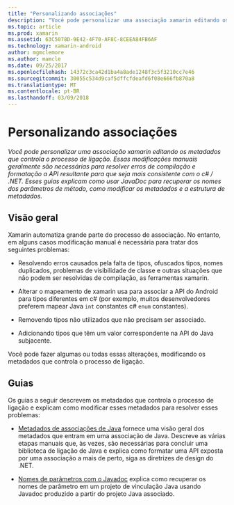 ```yaml
---
title: "Personalizando associações"
description: "Você pode personalizar uma associação xamarin editando os metadados que controla o processo de ligação. Essas modificações manuais geralmente são necessárias para resolver erros de compilação e formatação a API resultante para que seja mais consistente com o c# / .NET. Esses guias explicam como usar JavaDoc para recuperar os nomes dos parâmetros de método, como modificar os metadados e a estrutura de metadados."
ms.topic: article
ms.prod: xamarin
ms.assetid: 63C5078D-9E42-4F70-AF8C-8CEEA84FB6AF
ms.technology: xamarin-android
author: mgmclemore
ms.author: mamcle
ms.date: 09/25/2017
ms.openlocfilehash: 14372c3ca42d1ba4a8ade1248f3c5f3210cc7e46
ms.sourcegitcommit: 30055c534d9caf5dffcfdeafd6f08e666fb870a8
ms.translationtype: MT
ms.contentlocale: pt-BR
ms.lasthandoff: 03/09/2018
---
```

# <a name="customizing-bindings"></a>Personalizando associações

_Você pode personalizar uma associação xamarin editando os metadados que controla o processo de ligação. Essas modificações manuais geralmente são necessárias para resolver erros de compilação e formatação a API resultante para que seja mais consistente com o c# / .NET. Esses guias explicam como usar JavaDoc para recuperar os nomes dos parâmetros de método, como modificar os metadados e a estrutura de metadados._


## <a name="overview"></a>Visão geral
 
Xamarin automatiza grande parte do processo de associação. No entanto, em alguns casos modificação manual é necessária para tratar dos seguintes problemas:

-   Resolvendo erros causados pela falta de tipos, ofuscados tipos, nomes duplicados, problemas de visibilidade de classe e outras situações que não podem ser resolvidas de compilação, as ferramentas xamarin. 

-   Alterar o mapeamento de xamarin usa para associar a API do Android para tipos diferentes em c# (por exemplo, muitos desenvolvedores preferem mapear Java `int` constantes c# `enum` constantes).

-   Removendo tipos não utilizados que não precisam ser associado. 

-   Adicionando tipos que têm um valor correspondente na API do Java subjacente. 

Você pode fazer algumas ou todas essas alterações, modificando os metadados que controla o processo de ligação.


## <a name="guides"></a>Guias

Os guias a seguir descrevem os metadados que controla o processo de ligação e explicam como modificar esses metadados para resolver esses problemas:

-   [Metadados de associações de Java](~/android/platform/binding-java-library/customizing-bindings/java-bindings-metadata.md) fornece uma visão geral dos metadados que entram em uma associação de Java.
    Descreve as várias etapas manuais que, às vezes, são necessárias para concluir uma biblioteca de ligação de Java e explica como formatar uma API exposta por uma associação a mais de perto, siga as diretrizes de design do .NET.

-   [Nomes de parâmetros com o Javadoc](~/android/platform/binding-java-library/customizing-bindings/naming-parameters-with-javadoc.md) explica como recuperar os nomes de parâmetro em um projeto de vinculação Java usando Javadoc produzido a partir do projeto Java associado.


 


